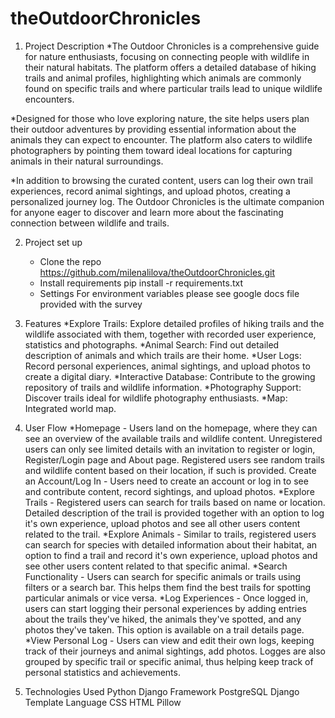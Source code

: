 # theOutdoorChronicles

1. Project Description
   *The Outdoor Chronicles is a comprehensive guide for nature enthusiasts, focusing on connecting people with wildlife in their natural habitats. The platform offers a detailed database of hiking trails and animal profiles, highlighting which animals are commonly found on specific trails and where particular trails lead to unique wildlife encounters.

*Designed for those who love exploring nature, the site helps users plan their outdoor adventures by providing essential information about the animals they can expect to encounter. The platform also caters to wildlife photographers by pointing them toward ideal locations for capturing animals in their natural surroundings.

*In addition to browsing the curated content, users can log their own trail experiences, record animal sightings, and upload photos, creating a personalized journey log. The Outdoor Chronicles is the ultimate companion for anyone eager to discover and learn more about the fascinating connection between wildlife and trails.

2. Project set up
   * Clone the repo
      https://github.com/milenalilova/theOutdoorChronicles.git
   * Install requirements
     pip install -r requirements.txt
   * Settings
      For environment variables please see google docs file provided with the survey
     

3. Features
   *Explore Trails: Explore detailed profiles of hiking trails and the wildlife associated with them, together with recorded user experience, statistics and photographs.
   *Animal Search: Find out detailed description of animals and which trails are their home. 
   *User Logs: Record personal experiences, animal sightings, and upload photos to create a digital diary.
   *Interactive Database: Contribute to the growing repository of trails and wildlife information.
   *Photography Support: Discover trails ideal for wildlife photography enthusiasts.
   *Map: Integrated world map.

4. User Flow
   *Homepage - Users land on the homepage, where they can see an overview of the available trails and wildlife content. Unregistered users can only see limited details with an invitation to register or  login, Register/Login page and About page. Registered users see random trails and wildlife content based on their location, if such is provided.
Create an Account/Log In - Users need to create an account or log in to see and contribute content, record sightings, and upload photos.
   *Explore Trails - Registered users can search for trails based on name or location. Detailed description of the trail is provided together with an option to log it's own experience, upload photos and see all other users content related to the trail. 
   *Explore Animals - Similar to trails, registered users can search for species with detailed information about their habitat, an option to find a trail and record it's own experience, upload photos and see other users content related to that specific animal.
   *Search Functionality - Users can search for specific animals or trails using filters or a search bar. This helps them find the best trails for spotting particular animals or vice versa. 
   *Log Experiences - Once logged in, users can start logging their personal experiences by adding entries about the trails they've hiked, the animals they've spotted, and any photos they've taken. This option is available on a trail details page.
   *View Personal Log - Users can view and edit their own logs, keeping track of their journeys and animal sightings, add photos. Logges are also grouped by specific trail or specific animal, thus helping keep track of personal statistics and achievements.

5. Technologies Used
   Python 
   Django Framework
   PostgreSQL
   Django Template Language
   CSS
   HTML
   Pillow


   
